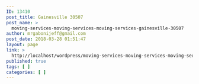 ```yaml
---
ID: 13410
post_title: Gainesville 30507
post_name: >
  moving-services-moving-services-moving-services-gainesville-30507
author: mrgabonijeff@gmail.com
post_date: 2018-03-28 01:51:47
layout: page
link: >
  http://localhost/wordpress/moving-services-moving-services-moving-services-gainesville-30507/
published: true
tags: [ ]
categories: [ ]
---
```

